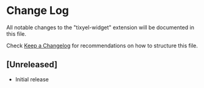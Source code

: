# Change Log

All notable changes to the "tixyel-widget" extension will be documented in this file.

Check [Keep a Changelog](http://keepachangelog.com/) for recommendations on how to structure this file.

## [Unreleased]

- Initial release